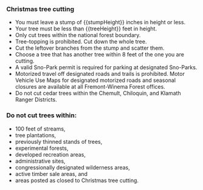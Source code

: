### Christmas tree cutting

* You must leave a stump of {{stumpHeight}} inches in height or less.
* Your tree must be less than {{treeHeight}} feet in height.
* Only cut trees within the national forest boundary.
* Tree-topping is prohibited. Cut down the whole tree.
* Cut the leftover branches from the stump and scatter them.
* Choose a tree that has another tree within 8 feet of the one you are cutting.
* A valid Sno-Park permit is required for parking at designated Sno-Parks.
* Motorized travel off designated roads and trails is prohibited. Motor Vehicle Use Maps for designated motorized roads and seasonal closures are available at all Fremont-Winema Forest offices.
* Do not cut cedar trees within the Chemult, Chiloquin, and Klamath Ranger Districts.

### Do not cut trees within:

* 100 feet of streams,
* tree plantations,
* previously thinned stands of trees,
* experimental forests,
* developed recreation areas,
* administrative sites,
* congressionally designated wilderness areas,
* active timber sale areas, and
* areas posted as closed to Christmas tree cutting.
